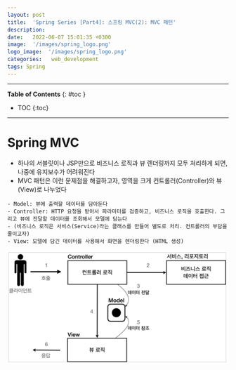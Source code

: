 ```yaml
---
layout: post
title:  'Spring Series [Part4]: 스프링 MVC(2): MVC 패턴'
description: 
date:   2022-06-07 15:01:35 +0300
image:  '/images/spring_logo.png'
logo_image:  '/images/spring_logo.png'
categories:   web_development
tags: Spring
---
```

---

**Table of Contents**
{: #toc }
*  TOC
{:toc}

---

# Spring MVC

- 하나의 서블릿이나 JSP만으로 비즈니스 로직과 뷰 렌더링까지 모두 처리하게 되면, 나중에 유지보수가 어려워진다
- MVC 패턴은 이런 문제점을 해결하고자, 영역을 크게 컨트롤러(Controller)와 뷰(View)로 나누었다

```
- Model: 뷰에 출력할 데이터를 담아둔다
- Controller: HTTP 요청을 받아서 파라미터를 검증하고, 비즈니스 로직을 호출한다. 그리고 뷰에 전달할 데이터를 조회해서 모델에 담는다
- (비즈니스 로직은 서비스(Service)라는 클래스를 만들어 별도로 처리. 컨트롤러의 부담을 줄이고자)
- View: 모델에 담긴 데이터를 사용해서 화면을 렌더링한다 (HTML 생성)
```

![](/images/mvc_1.png)